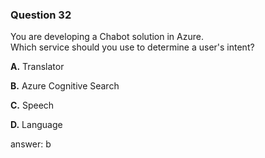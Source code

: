 ### Question 32

You are developing a Chabot solution in Azure.  
Which service should you use to determine a user's intent?

**A.** Translator

**B.** Azure Cognitive Search

**C.** Speech

**D.** Language

answer: b

